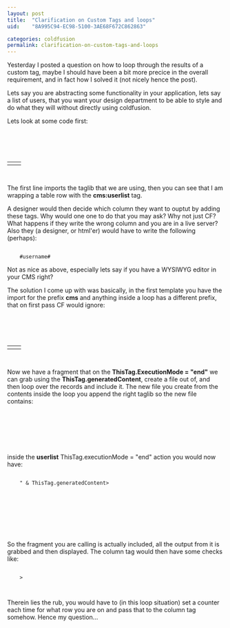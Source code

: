 ```yaml
---
layout: post
title:  "Clarification on Custom Tags and loops"
uid:	"8A995C94-EC98-5100-3AE68F672C862863"

categories: coldfusion
permalink: clarification-on-custom-tags-and-loops
---
```

Yesterday I posted a question on how to loop through the results of a custom tag, maybe I should have been a bit more precice in the overall requirement, and in fact how I solved it (not nicely hence the post).

Lets say you are abstracting some functionality in your application, lets say a list of users, that you want your design department to be able to style and do what they will without directly using coldfusion.

Lets look at some code first:

<code>
	<cfimport taglib = "tags" prefix = "cms">
	<table>
	<cms:userlist>
		<tr>
			<td><cms:column name="username"/></td>
			<td><cms:column name="email"/></td>
		</tr>
	</cms:userlist>
	</table>
</code>

The first line imports the taglib that we are using, then you can see that I am wrapping a table row with the <strong>cms:userlist</strong> tag.

A designer would then decide which column they want to ouptut by adding these tags. Why would one one to do that you may ask? Why not just CF? What happens if they write the wrong column and you are in a live server? Also they (a designer, or html'er) would have to write the following (perhaps):

<code>
	<td><cfoutput>#username#</cfoutput></td>
</code>

Not as nice as above, especially lets say if you have a WYSIWYG editor in your CMS right?

The solution I come up with was basically, in the first template you have the import for the prefix <strong>cms</strong> and anything inside a loop has a different prefix, that on first pass CF would ignore:

<code>
	<cfimport taglib = "tags" prefix = "cms">
	<table>
	<cms:userlist>
		<tr>
			<td><loop:column name="username"/></td>
			<td><loop:column name="email"/></td>
		</tr>
	</cms:userlist>
	</table>
</code>

Now we have a fragment that on the <strong>ThisTag.ExecutionMode = "end"</strong> we can grab using the <strong>ThisTag.generatedContent</strong>, create a file out of, and then loop over the records and include it. The new file you create from the contents inside the loop you append the right taglib so the new file contains:

<code>
		<cfimport taglib = "tags" prefix = "loop">	
		<tr>
			<td><loop:column name="username"/></td>
			<td><loop:column name="email"/></td>
		</tr>
</code>

inside the <strong>userlist</strong> ThisTag.executionMode = "end" action you would now have:

<code>
	<cfset newFileContent = "<cfimport taglib = ""tags"" prefix = ""loop"">" & ThisTag.generatedContent>
	<cfset ThisTag.GeneratedContent = "">
	<cffile action = "write" file = "myLoopTag.cfm" output = "#newFileContent#">
	<cfsavecontent variable="genContent">
		<cfloop query="getUsers"> <!-- defined earlier in the tag -->
			<cfinclude template="myLoopTag.cfm">
		</cfloop>
	</cfsavecontent>
	<cfgset ThisTag.GeneratedContent = genContent>
</code> 

So the fragment you are calling is actually included, all the output from it is grabbed and then displayed. The column tag would then have some checks like:

<code>
	<cfif ListFindNoCase(getBaseTagList(),"cf_loop") NEQ 0>>
			<!-- some logic to get the content from the parent loop tag, using something like getBaseTagData("cf_loop") -->
	</cfif>
</code>

Therein lies the rub, you would have to (in this loop situation) set a counter each time for what row you are on and pass that to the column tag somehow. Hence my question...